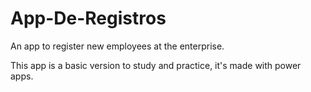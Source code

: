 # App-De-Registros


An app to register new employees at the enterprise.

This app is a basic version to study and practice, it's made with power apps.

